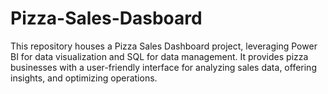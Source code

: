 # Pizza-Sales-Dasboard
This repository houses a Pizza Sales Dashboard project, leveraging Power BI for data visualization and SQL for data management. It provides pizza businesses with a user-friendly interface for analyzing sales data, offering insights, and optimizing operations.

